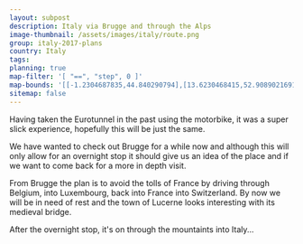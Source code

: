 ```yaml
---
layout: subpost
description: Italy via Brugge and through the Alps
image-thumbnail: /assets/images/italy/route.png
group: italy-2017-plans
country: Italy
tags: 
planning: true
map-filter: '[ "==", "step", 0 ]'
map-bounds: '[[-1.2304687835,44.840290794],[13.6230468415,52.9089021691]]'
sitemap: false
---
```


Having taken the Eurotunnel in the past using the motorbike, it was a super slick experience, hopefully this will be just the same.

We have wanted to check out Brugge for a while now and although this will only allow for an overnight stop it should give us an idea of the place and if we want to come back for a more in depth visit.

From Brugge the plan is to avoid the tolls of France by driving through Belgium, into Luxembourg, back into France into Switzerland. By now we will be in need of rest and the town of Lucerne looks interesting with its medieval bridge.

After the overnight stop, it's on through the mountaints into Italy...